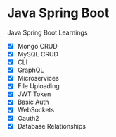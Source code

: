# Java Spring Boot

Java Spring Boot Learnings

- [x] Mongo CRUD
- [x] MySQL CRUD
- [x] CLI 
- [x] GraphQL
- [x] Microservices
- [x] File Uploading
- [x] JWT Token
- [x] Basic Auth
- [x] WebSockets
- [x] Oauth2
- [x] Database Relationships
